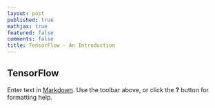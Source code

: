 ```yaml
---
layout: post
published: true
mathjax: true
featured: false
comments: false
title: TensorFlow - An Introduction
---
```


## TensorFlow

Enter text in [Markdown](http://daringfireball.net/projects/markdown/). Use the toolbar above, or click the **?** button for formatting help.
